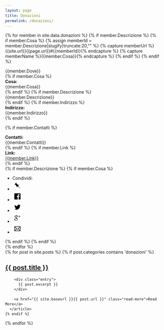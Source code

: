 ```yaml
---
layout: page
title: Donazioni
permalink: /donazioni/
---
```


{% for member in site.data.donazioni %}
{% if member.Descrizione %}
{% if member.Cosa %}
{% assign memberId = member.Descrizione|slugify|truncate:20,"" %}
{% capture memberUrl %}{{site.url}}{{page.url}}#{{memberId}}{% endcapture %}
{% capture memberName %}{{member.Cosa}}{% endcapture %}
{% endif %}
{% endif %}

<div class="panel panel-info">
<div class="panel-heading"><span class="anchor" id="{{memberId}}"></span>
{{member.Dove}}
</div>
<div class="panel-body">
{% if member.Cosa %}
<div class="row">
<div class="col-md-2"><b>Cosa:</b></div><div>{{member.Cosa}}
</div></div>
{% endif %}
{% if member.Descrizione %}
<div class="row">
<div class="col-md-12">
{{member.Descrizione}}
</div>
</div>
{% endif %}
{% if member.Indirizzo %}
<div class="row">
<div class="col-md-2"><b>Indirizzo:</b></div><div class="col-md-10">{{member.Indirizzo}}</div>
</div>
{% endif %}

{% if member.Contatti %}
<div class="row">
<div class="col-md-2"><b>Contatti:</b></div><div class="col-md-10">{{member.Contatti}}</div>
</div>
{% endif %}
{% if member.Link %}
<div class="row">
<div class="col-md-2"><b>Link:</b></div><div class="col-md-10"><a href="{{member.Link}}">{{member.Link}}</a></div>
</div>
{% endif %}
</div>
{% if member.Descrizione %}
{% if member.Cosa %}
<div class="panel-footer">
<ul class="share-buttons">
  <li>Condividi:</li>
  <li><a href="{{memberUrl}}" title="Copia link"><img alt="Copia link" src="/img/icone/link.png"></a></li>
  <li><a href="https://www.facebook.com/sharer/sharer.php?u={{memberUrl | uri_escape}}&title={{memberName|truncate:70|uri_escape}} | {{ site.title }}" title="Condividi su Facebook" target="_blank"><img alt="Condividi su Facebook" src="/img/icone/Facebook.png"></a></li>
  <li><a href="https://twitter.com/intent/tweet?url={{memberUrl |uri_escape}}&text={{memberName|truncate:50|uri_escape}}&via=terremotocentro&hashtags=terremoto,terremotoinfo" target="_blank" title="Tweet"><img alt="Tweet" src="/img/icone/Twitter.png"></a></li>
  <li><a href="https://plus.google.com/share?url={{memberUrl |uri_escape}}" target="_blank" title="Condividi su Google+"><img alt="Condividi su Google+" src="/img/icone/Google+.png"></a></li>
  <li><a href="mailto:?subject={{page.title}} | {{site.title}}&body={{memberName|uri_escape}}%20Clicca qui:%20{{memberUrl |uri_escape}}" title="Invia email"><img alt="Invia email" src="/img/icone/Email.png"></a></li>
</ul>
</div>
{% endif %}
{% endif %}
</div>
{% endfor %}

<div class="posts">
  {% for post in site.posts %}
    {% if post.categories contains 'donazioni' %}
      <article class="post">
        <h1><a href="{{ site.baseurl }}{{ post.url }}">{{ post.title }}</a></h1>

        <div class="entry">
          {{ post.excerpt }}
        </div>

        <a href="{{ site.baseurl }}{{ post.url }}" class="read-more">Read More</a>
      </article>
    {% endif %}
  {% endfor %}
</div>
